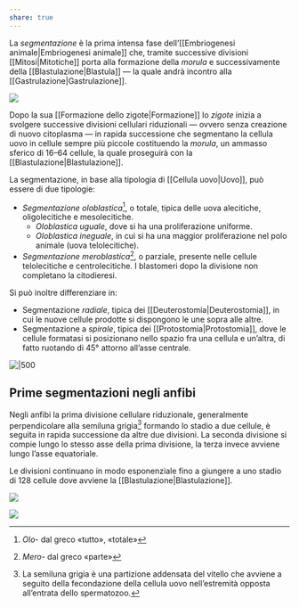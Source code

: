 ```yaml
---
share: true
---
```

La *segmentazione* è la prima intensa fase dell’[[Embriogenesi animale|Embriogenesi animale]] che, tramite successive divisioni [[Mitosi|Mitotiche]] porta alla formazione della *morula* e successivamente della [[Blastulazione|Blastula]] — la quale andrà incontro alla [[Gastrulazione|Gastrulazione]].

![](02b3092688d8582c8a3052926e3d8574_MD5%201.png)

Dopo la sua [[Formazione dello zigote|Formazione]] lo *zigote* inizia a svolgere successive divisioni cellulari riduzionali — ovvero senza creazione di nuovo citoplasma — in rapida successione che segmentano la cellula uovo in cellule sempre più piccole costituendo la *morula*, un ammasso sferico di 16–64 cellule, la quale proseguirà con la [[Blastulazione|Blastulazione]].

La segmentazione, in base alla tipologia di [[Cellula uovo|Uovo]], può essere di due tipologie:
- *Segmentazione oloblastica*[^1], o totale, tipica delle uova alecitiche, oligolecitiche e mesolecitiche.
	- *Oloblastica uguale*, dove si ha una proliferazione uniforme.
	- *Oloblastica ineguale*, in cui si ha una maggior proliferazione nel polo animale (uova telolecitiche).
- *Segmentazione meroblastica*[^2], o parziale, presente nelle cellule telolecitiche e centrolecitiche. I blastomeri dopo la divisione non completano la citodieresi.

Si può inoltre differenziare in:
- Segmentazione *radiale*, tipica dei [[Deuterostomia|Deuterostomia]], in cui le nuove cellule prodotte si dispongono le une sopra alle altre.
- Segmentazione a *spirale*, tipica dei [[Protostomia|Protostomia]], dove le cellule formatasi si posizionano nello spazio fra una cellula e un’altra, di fatto ruotando di 45° attorno all’asse centrale.

[^1]: *Olo-* dal greco «tutto», «totale»
[^2]: *Mero-* dal greco «parte»

![|500](2f01fbca8243c1d5ecece2bfdc39297d_MD5%201.png)

## Prime segmentazioni negli anfibi
Negli anfibi la prima divisione cellulare riduzionale, generalmente perpendicolare alla semiluna grigia[^3] formando lo stadio a due cellule, è seguita in rapida successione da altre due divisioni.
La seconda divisione si compie lungo lo stesso asse della prima divisione, la terza invece avviene lungo l’asse equatoriale.

Le divisioni continuano in modo esponenziale fino a giungere a uno stadio di 128 cellule dove avviene la [[Blastulazione|Blastulazione]].

[^3]: La semiluna grigia è una partizione addensata del vitello che avviene a seguito della fecondazione della cellula uovo nell’estremità opposta all’entrata dello spermatozoo.

![](d99eaf74ca2ae9446efb377edeaa871c_MD5%201.jpg)

![](2e324e933f7efb8240479b3e5daeb540_MD5%201.png)